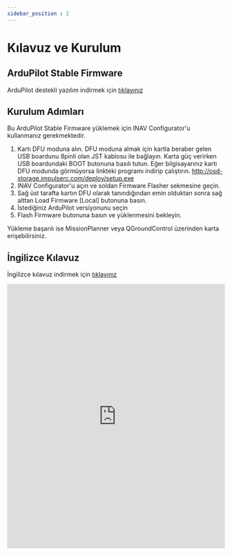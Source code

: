 ```yaml
---
sidebar_position : 2
---
```


# Kılavuz ve Kurulum


## ArduPilot Stable Firmware

ArduPilot destekli yazılım indirmek için [tıklayınız](https://degzrobotics.com/wp-content/uploads/2023/12/SpeedyBee_F405_WING_ArduPilot.zip)

## Kurulum Adımları

Bu ArduPilot Stable Firmware yüklemek için INAV Configurator'u kullanmanız gerekmektedir.

1. Kartı DFU moduna alın. DFU moduna almak için kartla beraber gelen USB boardunu 8pinli olan JST kablosu ile bağlayın. Karta güç verirken USB boardundaki BOOT butonuna basılı tutun. Eğer bilgisayarınız kartı DFU modunda görmüyorsa linkteki programı indirip çalıştırın. http://osd-storage.impulserc.com/deploy/setup.exe
2. INAV Configurator'u açın ve soldan Firmware Flasher sekmesine geçin.
3. Sağ üst tarafta kartın DFU olarak tanındığından emin olduktan sonra sağ alttan Load Firmware [Local] butonuna basın. 
4. İstediğiniz ArduPilot versiyonunu seçin
5. Flash Firmware butonuna basın ve yüklenmesini bekleyin.

Yükleme başarılı ise MissionPlanner veya QGroundControl üzerinden karta erişebilirsiniz.

## İngilizce Kılavuz

İngilizce kılavuz indirmek için [tıklayınız](https://store-fhxxhuiq8q.mybigcommerce.com/product_images/img_SpeedyBee_F405_WING_APP/SpeedyBee_F405_WING_APP_Manual_V1.1-EN.pdf)

<iframe width="100%" height="611" src="https://www.youtube.com/embed/xKeFuM6WxUY" title="FX-61 Phantom Upgrade - Speedybee F405 Wing - Setup and Install INAV 6.1" frameborder="0" allow="accelerometer; autoplay; clipboard-write; encrypted-media; gyroscope; picture-in-picture; web-share" allowfullscreen></iframe>